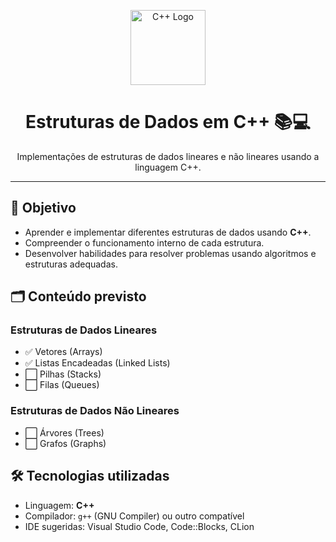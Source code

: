 <p align="center">
  <img src="https://upload.wikimedia.org/wikipedia/commons/1/18/ISO_C%2B%2B_Logo.svg" alt="C++ Logo" width="120"/>
</p>

<h1 align="center">Estruturas de Dados em C++ 📚💻</h1>
<p align="center">Implementações de estruturas de dados lineares e não lineares usando a linguagem C++.</p>

---

## 📌 Objetivo
- Aprender e implementar diferentes estruturas de dados usando **C++**.
- Compreender o funcionamento interno de cada estrutura.
- Desenvolver habilidades para resolver problemas usando algoritmos e estruturas adequadas.

## 🗂 Conteúdo previsto
### Estruturas de Dados Lineares
- ✅ Vetores (Arrays)
- ✅ Listas Encadeadas (Linked Lists)
- ⬜ Pilhas (Stacks)
- ⬜ Filas (Queues)

### Estruturas de Dados Não Lineares
- ⬜ Árvores (Trees)
- ⬜ Grafos (Graphs)

## 🛠 Tecnologias utilizadas
- Linguagem: **C++**
- Compilador: `g++` (GNU Compiler) ou outro compatível
- IDE sugeridas: Visual Studio Code, Code::Blocks, CLion
